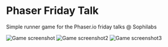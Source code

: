 # Phaser Friday Talk
Simple runner game for the Phaser.io friday talks @ Sophilabs

![Game screenshot](https://raw.github.com/chewax/phaser_talk/master/screenshot.png)
![Game screenshot2](https://raw.github.com/chewax/phaser_talk/master/screenshot_2.png)
![Game screenshot3](https://raw.github.com/chewax/phaser_talk/master/screenshot_3.png)
